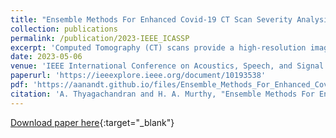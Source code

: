 ```yaml
---
title: "Ensemble Methods For Enhanced Covid-19 CT Scan Severity Analysis"
collection: publications
permalink: /publication/2023-IEEE_ICASSP
excerpt: 'Computed Tomography (CT) scans provide a high-resolution image of the lungs, allowing clinicians to identify the severity of infections in COVID-19 patients. This paper presents a domain knowledge-based pipeline for extracting infection regions from COVID-19 patients using a combination of image-processing algorithms and a pre-trained UNET model. Then, an infection rate-based feature vector is generated for each CT scan. The infection severity is then classified into four categories using an ensemble of three machine-learning models: Random Forest, Support Vector Machines, and Extremely Randomized Trees. The proposed system is evaluated on the validation and test datasets with a macro F1 score of 58% and 46.31%, respectively. Our proposed model has achieved 3rd place in the severity detection challenge as part of the IEEE ICASSP 2023: AI-enabled Medical Image Analysis Workshop and COVID-19 Diagnosis Competition (AI-MIACOV19D).'
date: 2023-05-06
venue: 'IEEE International Conference on Acoustics, Speech, and Signal Processing Workshops (ICASSPW)'
paperurl: 'https://ieeexplore.ieee.org/document/10193538'
pdf: 'https://aanandt.github.io/files/Ensemble_Methods_For_Enhanced_Covid-19_CT_Scan_Severity_Analysis.pdf'
citation: 'A. Thyagachandran and H. A. Murthy, "Ensemble Methods For Enhanced Covid-19 CT Scan Severity Analysis," 2023 IEEE International Conference on Acoustics, Speech, and Signal Processing Workshops (ICASSPW), Rhodes Island, Greece, 2023, pp. 1-5, doi: 10.1109/ICASSPW59220.2023.10193538'
---
```


[Download paper here](https://aanandt.github.io/files/Ensemble_Methods_For_Enhanced_Covid-19_CT_Scan_Severity_Analysis.pdf){:target="_blank"}
<div> 
<div id="adobe-dc-view" style="width: 100%;"></div> 
<script src="https://documentcloud.adobe.com/view-sdk/main.js"></script> 
<script type="text/javascript"> 
document.addEventListener("adobe_dc_view_sdk.ready", function(){ 
var adobeDCView = new AdobeDC.View({clientId: "a9f90938a3af4ae8b97f7768ee680c05", divId: "adobe-dc-view"});
adobeDCView.previewFile({
content:{location: {url: "https://aanandt.github.io/files/Ensemble_Methods_For_Enhanced_Covid-19_CT_Scan_Severity_Analysis.pdf"}},
metaData:{fileName: "Ensemble_Methods_For_Enhanced_Covid-19_CT_Scan_Severity_Analysis.pdf"}
}, {embedMode: "IN_LINE"});
});
</script>
</div>
